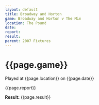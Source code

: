 ```yaml
---
layout: default
title: Broadway and Horton
game: Broadway and Horton v The Min
location: The Pound
date: 
report: 
result: 
parent: 2007 Fixtures
---
```


# {{page.game}}

Played at {{page.location}} on {{page.date}}

{{page.report}}

**Result:** {{page.result}}
